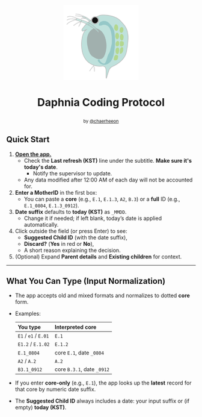 <p align="center">
  <img src="app/assets/daphnia.svg" alt="Daphnia" width="200" />
</p>

<h1 align="center">Daphnia Coding Protocol</h1>
<p align="center"><sub>by <a href="https://github.com/chaerheeon">@chaerheeon</a></sub></p>


## Quick Start
1. [**Open the app.**](https://daphnia-coding-protocol.streamlit.app/) 
   - Check the **Last refresh (KST)** line under the subtitle. **Make sure it's today's date**.
     - Notify the supervisor to update.
   - Any data modified after 12:00 AM of each day will not be accounted for.
2. **Enter a MotherID** in the first box:
   - You can paste a **core** (e.g., `E.1`, `E.1.3`, `A2`, `B.3`) or a **full** ID (e.g., `E.1_0804`, `E.1.3_0912`).
3. **Date suffix** defaults to **today (KST)** as `_MMDD`. 
   - Change it if needed; if left blank, today’s date is applied automatically.
4. Click outside the field (or press Enter) to see:
   - **Suggested Child ID** (with the date suffix),
   - **Discard?** (**Yes** in red or **No**),
   - A short reason explaining the decision.
5. (Optional) Expand **Parent details** and **Existing children** for context.

---

## What You Can Type (Input Normalization)
- The app accepts old and mixed formats and normalizes to dotted **core** form.
- Examples:

  | You type                     | Interpreted core |
  |-----------------------------|------------------|
  | `E1` / `e1` / `E.01`        | `E.1`            |
  | `E1.2` / `E.1.02`           | `E.1.2`          |
  | `E.1_0804`                  | core `E.1`, date `_0804` |
  | `A2` / `A.2`                | `A.2`            |
  | `B3.1_0912`                 | core `B.3.1`, date `_0912` |

- If you enter **core-only** (e.g., `E.1`), the app looks up the **latest** record for that core by numeric date suffix.
- The **Suggested Child ID** always includes a date: your input suffix or (if empty) **today (KST)**.
